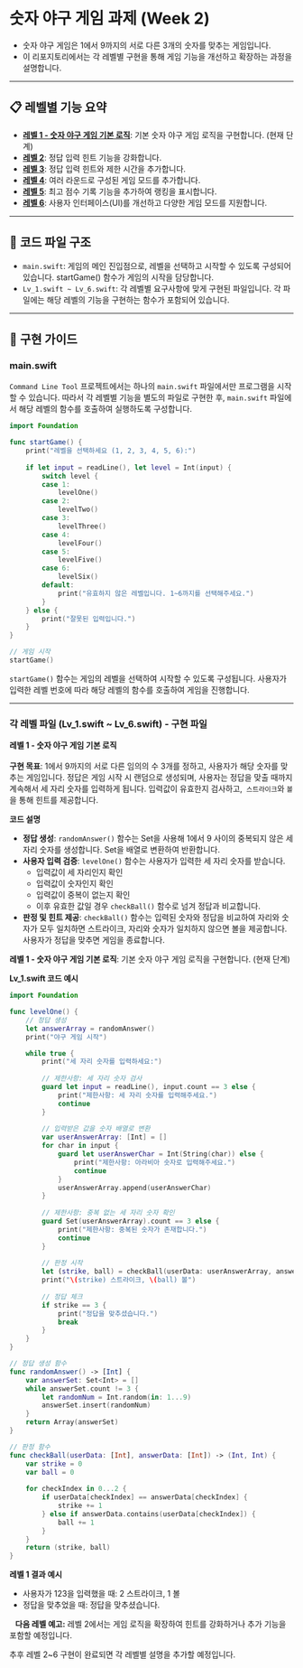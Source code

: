 # 숫자 야구 게임 과제 (Week 2)

- 숫자 야구 게임은 1에서 9까지의 서로 다른 3개의 숫자를 맞추는 게임입니다.
- 이 리포지토리에서는 각 레벨별 구현을 통해 게임 기능을 개선하고 확장하는 과정을 설명합니다.
---
## 📋 레벨별 기능 요약

- **[레벨 1 - 숫자 야구 게임 기본 로직](#레벨-1---숫자-야구-게임-기본-로직)**: 기본 숫자 야구 게임 로직을 구현합니다. (현재 단계)
- **[레벨 2](#레벨-2)**: 정답 입력 힌트 기능을 강화합니다.
- **[레벨 3](#레벨-3)**: 정답 입력 힌트와 제한 시간을 추가합니다.
- **[레벨 4](#레벨-4)**: 여러 라운드로 구성된 게임 모드를 추가합니다.
- **[레벨 5](#레벨-5)**: 최고 점수 기록 기능을 추가하여 랭킹을 표시합니다.
- **[레벨 6](#레벨-6)**: 사용자 인터페이스(UI)를 개선하고 다양한 게임 모드를 지원합니다.

---
## 📂 코드 파일 구조
* `main.swift`: 게임의 메인 진입점으로, 레벨을 선택하고 시작할 수 있도록 구성되어 있습니다. startGame() 함수가 게임의 시작을 담당합니다.
* `Lv_1.swift ~ Lv_6.swift`: 각 레벨별 요구사항에 맞게 구현된 파일입니다. 각 파일에는 해당 레벨의 기능을 구현하는 함수가 포함되어 있습니다.

---

## 📝 구현 가이드
### **main.swift**
`Command Line Tool` 프로젝트에서는 하나의 `main.swift` 파일에서만 프로그램을 시작할 수 있습니다. 따라서 각 레벨별 기능을 별도의 파일로 구현한 후, `main.swift` 파일에서 해당 레벨의 함수를 호출하여 실행하도록 구성합니다.

```swift
import Foundation

func startGame() {
    print("레벨을 선택하세요 (1, 2, 3, 4, 5, 6):")
    
    if let input = readLine(), let level = Int(input) {
        switch level {
        case 1:
            levelOne()
        case 2:
            levelTwo()
        case 3:
            levelThree()
        case 4:
            levelFour()
        case 5:
            levelFive()
        case 6:
            levelSix()
        default:
            print("유효하지 않은 레벨입니다. 1~6까지를 선택해주세요.")
        }
    } else {
        print("잘못된 입력입니다.")
    }
}

// 게임 시작
startGame()
```
`startGame()` 함수는 게임의 레벨을 선택하여 시작할 수 있도록 구성됩니다. 사용자가 입력한 레벨 번호에 따라 해당 레벨의 함수를 호출하여 게임을 진행합니다.

---

### 각 레벨 파일 (Lv_1.swift ~ Lv_6.swift) - 구현 파일

**레벨 1 - 숫자 야구 게임 기본 로직**<br>
<br>
**구현 목표**: 1에서 9까지의 서로 다른 임의의 수 3개를 정하고, 사용자가 해당 숫자를 맞추는 게임입니다. 정답은 게임 시작 시 랜덤으로 생성되며, 사용자는 정답을 맞출 때까지 계속해서 세 자리 숫자를 입력하게 됩니다. 입력값이 유효한지 검사하고,` 스트라이크`와 `볼`을 통해 힌트를 제공합니다.

**코드 설명**<br>
- **정답 생성**: `randomAnswer()` 함수는 Set을 사용해 1에서 9 사이의 중복되지 않은 세 자리 숫자를 생성합니다. Set을 배열로 변환하여 반환합니다.<br>
- **사용자 입력 검증**: `levelOne()` 함수는 사용자가 입력한 세 자리 숫자를 받습니다. <br>
  * 입력값이 세 자리인지 확인
  * 입력값이 숫자인지 확인
  * 입력값이 중복이 없는지 확인
  * 이후 유효한 값일 경우 `checkBall()` 함수로 넘겨 정답과 비교합니다.
- **판정 및 힌트 제공**: `checkBall()` 함수는 입력된 숫자와 정답을 비교하여 자리와 숫자가 모두 일치하면 스트라이크, 자리와 숫자가 일치하지 않으면 볼을 제공합니다. 사용자가 정답을 맞추면 게임을 종료합니다.

**레벨 1 - 숫자 야구 게임 기본 로직**: 기본 숫자 야구 게임 로직을 구현합니다. (현재 단계) <br>

**Lv_1.swift 코드 예시**

```swift
import Foundation

func levelOne() {
    // 정답 생성
    let answerArray = randomAnswer()
    print("야구 게임 시작")

    while true {
        print("세 자리 숫자를 입력하세요:")
        
        // 제한사항: 세 자리 숫자 검사
        guard let input = readLine(), input.count == 3 else {
            print("제한사항: 세 자리 숫자를 입력해주세요.")
            continue
        }
        
        // 입력받은 값을 숫자 배열로 변환
        var userAnswerArray: [Int] = []
        for char in input {
            guard let userAnswerChar = Int(String(char)) else {
                print("제한사항: 아라비아 숫자로 입력해주세요.")
                continue
            }
            userAnswerArray.append(userAnswerChar)
        }
        
        // 제한사항: 중복 없는 세 자리 숫자 확인
        guard Set(userAnswerArray).count == 3 else {
            print("제한사항: 중복된 숫자가 존재합니다.")
            continue
        }
        
        // 판정 시작
        let (strike, ball) = checkBall(userData: userAnswerArray, answerData: answerArray)
        print("\(strike) 스트라이크, \(ball) 볼")
        
        // 정답 체크
        if strike == 3 {
            print("정답을 맞추셨습니다.")
            break
        }
    }
}

// 정답 생성 함수
func randomAnswer() -> [Int] {
    var answerSet: Set<Int> = []
    while answerSet.count != 3 {
        let randomNum = Int.random(in: 1...9)
        answerSet.insert(randomNum)
    }
    return Array(answerSet)
}

// 판정 함수
func checkBall(userData: [Int], answerData: [Int]) -> (Int, Int) {
    var strike = 0
    var ball = 0
    
    for checkIndex in 0...2 {
        if userData[checkIndex] == answerData[checkIndex] {
            strike += 1
        } else if answerData.contains(userData[checkIndex]) {
            ball += 1
        }
    }
    return (strike, ball)
}
```
**레벨 1 결과 예시**
* 사용자가 123을 입력했을 때: 2 스트라이크, 1 볼
* 정답을 맞추었을 때: 정답을 맞추셨습니다.

⠀**다음 레벨 예고:** 레벨 2에서는 게임 로직을 확장하여 힌트를 강화하거나 추가 기능을 포함할 예정입니다.

추후 레벨 2~6 구현이 완료되면 각 레벨별 설명을 추가할 예정입니다.
